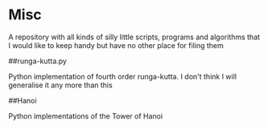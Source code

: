 Misc
====

A repository with all kinds of silly little scripts, programs and algorithms that I would like to keep handy but have no other place for filing them

##runga-kutta.py

Python implementation of fourth order runga-kutta. 
I don't think I will generalise it any more than this

##Hanoi

Python implementations of the Tower of Hanoi

